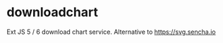 downloadchart
=============

Ext JS 5 / 6 download chart service. Alternative to https://svg.sencha.io
